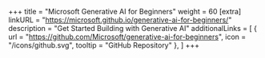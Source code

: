 +++
title = "Microsoft Generative AI for Beginners"
weight = 60
[extra]
linkURL = "https://microsoft.github.io/generative-ai-for-beginners/"
description = "Get Started Building with Generative AI"
additionalLinks = [
  { url = "https://github.com/Microsoft/generative-ai-for-beginners", icon = "/icons/github.svg", tooltip = "GitHub Repository" },
]
+++